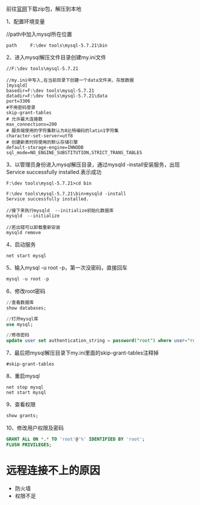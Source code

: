 前往[官网](https://dev.mysql.com/downloads/installer/)下载zip包，解压到本地

1、配置环境变量

//path中加入mysql所在位置
```
path     F:\dev tools\mysql-5.7.21\bin
```
2、进入mysql解压文件目录创建my.ini文件
```
//F:\dev tools\mysql-5.7.21

//my.ini中写入,在当前目录下创建一个data文件夹，存放数据
[mysqld]
basedir=F:\dev tools\mysql-5.7.21
datadir=F:\dev tools\mysql-5.7.21\data 
port=3306
#不用密码登录
skip-grant-tables
# 允许最大连接数
max_connections=200
# 服务端使用的字符集默认为8比特编码的latin1字符集
character-set-server=utf8
# 创建新表时将使用的默认存储引擎
default-storage-engine=INNODB
sql_mode=NO_ENGINE_SUBSTITUTION,STRICT_TRANS_TABLES
```
3、以管理员身份进入mysql解压目录，通过mysqld -install安装服务，出现Service successfully installed.表示成功
```
F:\dev tools\mysql-5.7.21>cd bin

F:\dev tools\mysql-5.7.21\bin>mysqld -install
Service successfully installed.

//接下来执行mysqld  --initialize初始化数据库
mysqld  --initialize

//若出错可以卸载重新安装
mysqld remove
```
4、启动服务
```
net start mysql
```
5、输入mysql -u root -p，第一次没密码，直接回车
```sql
mysql -u root -p
```
6、修改root密码
```sql
//查看数据库
show databases;

//打开mysql库
use mysql;

//修改密码
update user set authentication_string = password("root") where user="root";
```
7、最后把mysql解压目录下my.ini里面的skip-grant-tables注释掉
```
#skip-grant-tables
```
8、重启mysql
```
net stop mysql
net start mysql
```
9、查看权限

```sql
show grants;
```

10、修改用户权限及密码

```sql
GRANT ALL ON *.* TO 'root'@'%' IDENTIFIED BY 'root';
FLUSH PRIVILEGES;
```

# 远程连接不上的原因
* 防火墙
* 权限不足
